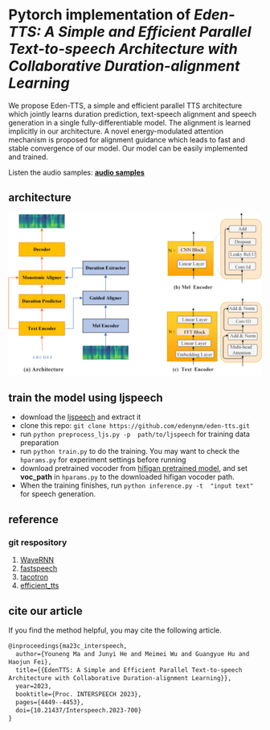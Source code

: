 # Pytorch implementation of  ***Eden-TTS: A Simple and Efficient Parallel Text-to-speech Architecture with Collaborative Duration-alignment Learning***

We propose Eden-TTS, a simple and efficient parallel TTS architecture which jointly learns duration prediction, text-speech alignment and speech generation in a single fully-differentiable model. The alignment is learned implicitly in our architecture. A novel energy-modulated attention mechanism is proposed for alignment guidance which leads to fast and stable convergence of our model. Our model can be easily implemented and trained. 

Listen the audio samples: **[audio samples](https://edenynm.github.io/edentts-demo/)**

## architecture
![](architecture.png)

## train the model using ljspeech
- download the [ljspeech](https://keithito.com/LJ-Speech-Dataset/) and extract it 
- clone this repo: `git clone https://github.com/edenynm/eden-tts.git`
- run  `python preprocess_ljs.py -p  path/to/ljspeech` for training data preparation
- run `python train.py` to do the training.  You may want to check the `hparams.py` for experiment settings before running
- download pretrained vocoder from [hifigan pretrained model](https://drive.google.com/drive/folders/1-eEYTB5Av9jNql0WGBlRoi-WH2J7bp5Y), and set **voc_path** in `hparams.py` to the downloaded hifigan vocoder path.
- When the training finishes, run `python inference.py -t  "input text"` for speech generation. 


## reference

### git respository
1. [WaveRNN](https://github.com/fatchord/WaveRNN)
2. [fastspeech](https://github.com/xcmyz/FastSpeech)
3. [tacotron](https://github.com/keithito/tacotron)
4. [efficient_tts](https://github.com/liusongxiang/efficient_tts)

## cite our article
If you find the method helpful, you may cite the following article.
```
@inproceedings{ma23c_interspeech,
  author={Youneng Ma and Junyi He and Meimei Wu and Guangyue Hu and Haojun Fei},
  title={{EdenTTS: A Simple and Efficient Parallel Text-to-speech Architecture with Collaborative Duration-alignment Learning}},
  year=2023,
  booktitle={Proc. INTERSPEECH 2023},
  pages={4449--4453},
  doi={10.21437/Interspeech.2023-700}
}
```